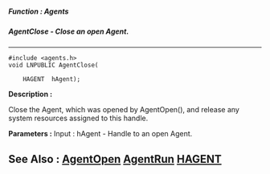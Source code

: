 ##### Function : Agents
##### AgentClose - Close an open Agent.
---
```
#include <agents.h>
void LNPUBLIC AgentClose(

	HAGENT  hAgent);
```
**Description :**

Close the Agent, which was opened by AgentOpen(), and release any system 
resources assigned to this handle.

**Parameters :**
Input :
hAgent  -  Handle to an open Agent.



**See Also :**
[AgentOpen](/domino-c-api-docs/reference/Func/AgentOpen)
[AgentRun](/domino-c-api-docs/reference/Func/AgentRun)
[HAGENT](/domino-c-api-docs/reference/Data/HAGENT)
---
